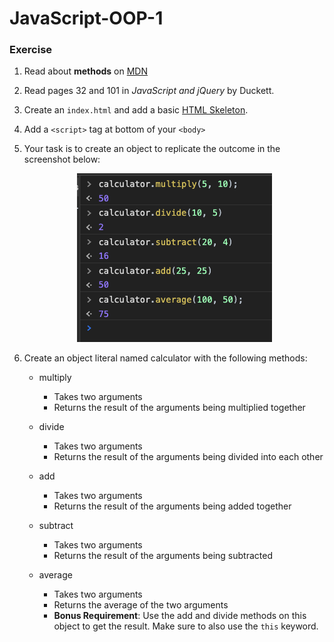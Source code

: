 # JavaScript-OOP-1

### Exercise


1. Read about **methods** on [MDN](https://developer.mozilla.org/en-US/docs/Web/JavaScript/Reference/Functions/Method_definitions)
1. Read pages 32 and 101 in _JavaScript and jQuery_ by Duckett.
1. Create an `index.html` and add a basic [HTML Skeleton](../html-skeleton/README.md).

1. Add a `<script>` tag at bottom of your `<body>`

1. Your task is to create an object to replicate the outcome in the screenshot below:

    <p align="center">
      <img src="images/js-oop-1.png" alt="jdc-2">
    </p>

1. Create an object literal named calculator with the following methods:

    -  multiply
        -  Takes two arguments
        -  Returns the result of the arguments being multiplied together

    -  divide
        -  Takes two arguments
        -  Returns the result of the arguments being divided into each other

    -  add
        -  Takes two arguments
        -  Returns the result of the arguments being added together

    -  subtract
        -  Takes two arguments
        -  Returns the result of the arguments being subtracted

    -  average
        -  Takes two arguments
        -  Returns the average of the two arguments
        -  **Bonus Requirement**:
            Use the add and divide methods on this object to get the result.  Make sure to also use the `this` keyword.

